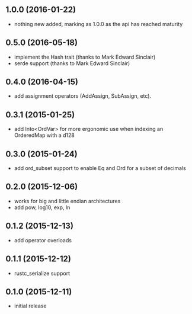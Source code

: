 ## 1.0.0 (2016-01-22)

- nothing new added, marking as 1.0.0 as the api has reached maturity

## 0.5.0 (2016-05-18)

- implement the Hash trait (thanks to Mark Edward Sinclair)
- serde support (thanks to Mark Edward Sinclair)

## 0.4.0 (2016-04-15)

- add assignment operators (AddAssign, SubAssign, etc).

## 0.3.1 (2015-01-25)

- add Into<OrdVar<d128>> for more ergonomic use when indexing an OrderedMap with
  a d128

## 0.3.0 (2015-01-24)

- add ord_subset support to enable Eq and Ord for a subset of decimals

## 0.2.0 (2015-12-06)

- works for big and little endian architectures
- add pow, log10, exp, ln

## 0.1.2 (2015-12-13)

- add operator overloads

## 0.1.1 (2015-12-12)

- rustc_serialize support

## 0.1.0 (2015-12-11)

- initial release
